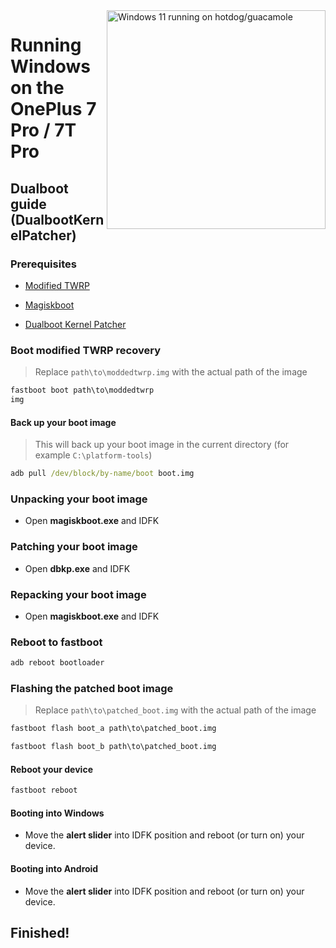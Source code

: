 <img align="right" src="https://github.com/n00b69/woa-op7/blob/main/op7.png" width="350" alt="Windows 11 running on hotdog/guacamole">

# Running Windows on the OnePlus 7 Pro / 7T Pro

## Dualboot guide (DualbootKernelPatcher)

### Prerequisites
- [Modified TWRP](https://github.com/n00b69/woa-op7/releases/download/Files/moddedtwrp.img)

- [Magiskboot](LINKNOW)

- [Dualboot Kernel Patcher](LINKNOW)

### Boot modified TWRP recovery
> Replace `path\to\moddedtwrp.img` with the actual path of the image
```cmd
fastboot boot path\to\moddedtwrp
img
```

#### Back up your boot image
> This will back up your boot image in the current directory (for example `C:\platform-tools`)
```cmd
adb pull /dev/block/by-name/boot boot.img
```

### Unpacking your boot image
- Open **magiskboot.exe** and IDFK

### Patching your boot image
- Open **dbkp.exe** and IDFK

### Repacking your boot image
- Open **magiskboot.exe** and IDFK

### Reboot to fastboot
```cmd
adb reboot bootloader
```

### Flashing the patched boot image
> Replace `path\to\patched_boot.img` with the actual path of the image
```cmd
fastboot flash boot_a path\to\patched_boot.img
```
```cmd
fastboot flash boot_b path\to\patched_boot.img
```

#### Reboot your device
```cmd
fastboot reboot
```

#### Booting into Windows
- Move the **alert slider** into IDFK position and reboot (or turn on) your device.

#### Booting into Android
- Move the **alert slider** into IDFK position and reboot (or turn on) your device.

## Finished!

















